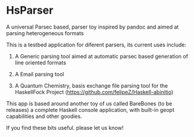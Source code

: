 HsParser
===========

A universal Parsec based, parser toy inspired by pandoc and aimed at parsing heterogeneous formats

This is a testbed application for diferent parsers, its current uses include:

1) A Generic parsing tool aimed at automatic parsec based generation of line oriented formats

2) A Email parsing tool

3) A Quantum Chemistry, basis exchange file parsing tool for the HaskellFock Project (https://github.com/felipeZ/Haskell-abinitio)

This app is based around another toy of us called BareBones (to be releases) a complete Haskell console
application, with built-in geopt capabilities and other goodies.

If you find these bits useful. please let us know!